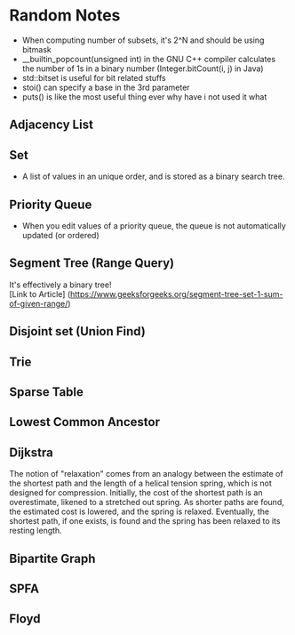 # Random Notes

* When computing number of subsets, it's 2^N and should be using bitmask
* __builtin_popcount(unsigned int) in the GNU C++ compiler calculates the number of 1s in a binary number (Integer.bitCount(i, j) in Java)
* std::bitset is useful for bit related stuffs
* stoi() can specify a base in the 3rd parameter
* puts() is like the most useful thing ever why have i not used it what

## Adjacency List

## Set
* A list of values in an unique order, and is stored as a binary search tree.

## Priority Queue
* When you edit values of a priority queue, the queue is not automatically updated (or ordered)

## Segment Tree (Range Query)

It's effectively a binary tree!
<br>
[Link to Article] (https://www.geeksforgeeks.org/segment-tree-set-1-sum-of-given-range/)

## Disjoint set (Union Find)

## Trie

## Sparse Table

## Lowest Common Ancestor

## Dijkstra
   The notion of "relaxation" comes from an analogy between the estimate of the shortest path and the length of a helical tension spring, which is not designed for compression. Initially, the cost of the shortest path is an overestimate, likened to a stretched out spring. As shorter paths are found, the estimated cost is lowered, and the spring is relaxed. Eventually, the shortest path, if one exists, is found and the spring has been relaxed to its resting length.

## Bipartite Graph

## SPFA

## Floyd

